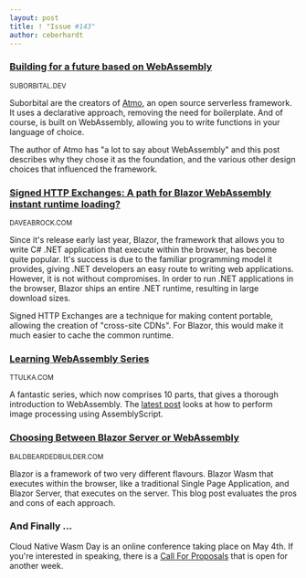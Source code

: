 ```yaml
---
layout: post
title: ! "Issue #143"
author: ceberhardt
---
```


### [Building for a future based on WebAssembly](https://blog.suborbital.dev/building-for-a-future-based-on-webassembly)

<small>SUBORBITAL.DEV</small>

Suborbital are the creators of [Atmo](https://suborbital.dev/), an open source serverless framework. It uses a declarative approach, removing the need for boilerplate. And of course, is built on WebAssembly, allowing you to write functions in your language of choice.

The author of Atmo has "a lot to say about WebAssembly" and this post describes why they chose it as the foundation, and the various other design choices that influenced the framework.

### [Signed HTTP Exchanges: A path for Blazor WebAssembly instant runtime loading?](https://daveabrock.com/2021/01/26/signed-http-exchanges-cdn-cache)

<small>DAVEABROCK.COM</small>

Since it's release early last year, Blazor, the framework that allows you to write C# .NET application that execute within the browser, has become quite popular. It's success is due to the familiar programming model it provides, giving .NET developers an easy route to writing web applications. However, it is not without compromises. In order to run .NET applications in the browser, Blazor ships an entire .NET runtime, resulting in large download sizes.

Signed HTTP Exchanges are a technique for making content portable, allowing the creation of "cross-site CDNs". For Blazor, this would make it much easier to cache the common runtime.

### [Learning WebAssembly Series](https://blog.ttulka.com/learning-webassembly-series)

<small>TTULKA.COM</small>

A fantastic series, which now comprises 10 parts, that gives a thorough introduction to WebAssembly. The [latest post](https://blog.ttulka.com/learning-webassembly-10-image-processing-in-assemblyscript) looks at how to perform image processing using AssemblyScript.

### [Choosing Between Blazor Server or WebAssembly](https://baldbeardedbuilder.com/blog/choosing-between-blazor-server-or-web-assembly)

<small>BALDBEARDEDBUILDER.COM</small>

Blazor is a framework of two very different flavours. Blazor Wasm that executes within the browser, like a traditional Single Page Application, and Blazor Server, that executes on the server. This blog post evaluates the pros and cons of each approach.

### And Finally ...

Cloud Native Wasm Day is an online conference taking place on May 4th. If you're interested in speaking, there is a [Call For Proposals](https://events.linuxfoundation.org/cloud-native-wasm-day/program/cfp/) that is open for another week.